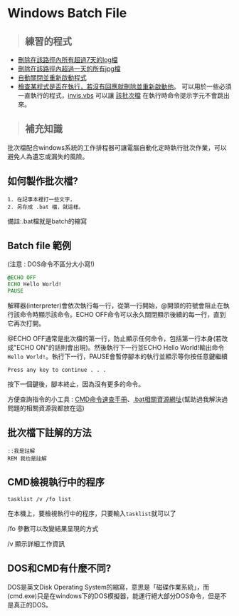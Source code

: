 # Windows Batch File

>## 練習的程式
- [刪除在該路徑內所有超過7天的log檔](deloldlogs.bat)
- [刪除在該路徑內超過一天的所有jpg檔](deloldphoto.bat)
- [自動關閉並重新啟動程式](auto_restart_your_program.bat)
- [檢查某程式是否在執行，若沒有回應就刪除並重新啟動他](checkapp.bat)。 
可以用於一些必須一直執行的程式，[invis.vbs](invis.vbs) 可以讓 [該批次檔](checkapp.bat) 在執行時命令提示字元不會跳出來。

>## 補充知識
批次檔配合windows系統的工作排程器可讓電腦自動化定時執行批次作業，可以避免人為遺忘或漏失的風險。

## 如何製作批次檔?
```
1. 在記事本裡打一些文字，
2. 另存成 .bat 檔，就這樣。
```
備註:.bat檔就是batch的縮寫

## Batch file 範例 
(注意 : DOS命令不區分大小寫!)
```bat
@ECHO OFF
ECHO Hello World!
PAUSE
```
解釋器(interpreter)會依次執行每一行，從第一行開始，@開頭的符號會阻止在執行該命令時顯示該命令。ECHO OFF命令可以永久關閉顯示後續的每一行，直到它再次打開。

@ECHO OFF通常是批次檔的第一行，防止顯示任何命令，包括第一行本身(若改成"ECHO ON"的話則會出現)。然後執行下一行並ECHO Hello World!輸出命令``Hello World!``。執行下一行，PAUSE會暫停腳本的執行並顯示等你按任意鍵繼續
```
Press any key to continue . . .
```
按下一個鍵後，腳本終止，因為沒有更多的命令。

方便查詢指令的小工具 : [CMD命令速查手冊](http://www.cas.idv.tw/Documents/Micorsoft/CMDManual/CMD%E5%91%BD%E4%BB%A4%E9%80%9F%E6%9F%A5%E6%89%8B%E5%86%8A.asp)、[.bat相關資源網址](batch_resource.md)(幫助過我解決過問題的相關資源我都放在這)

## 批次檔下註解的方法
```
::我是註解
REM 我也是註解
```
## CMD檢視執行中的程序
```
tasklist /v /fo list
```
在本機上，要檢視執行中的程序，只要輸入`tasklist`就可以了 

/fo 參數可以改變結果呈現的方式 

/v 顯示詳細工作資訊
## DOS和CMD有什麼不同?
DOS是英文Disk Operating System的縮寫，意思是「磁碟作業系統」，而(cmd.exe)只是在windows下的DOS模擬器，能運行絕大部分DOS命令，但是不是真正的DOS。
